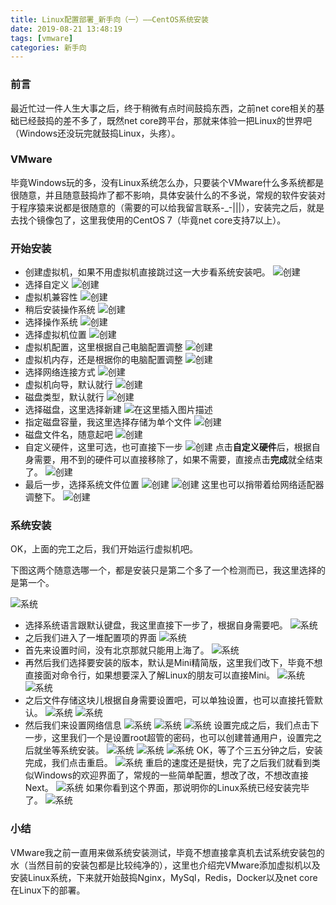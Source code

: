 ```yaml
---
title: Linux配置部署_新手向（一）——CentOS系统安装
date: 2019-08-21 13:48:19
tags: [vmware]
categories: 新手向
---
```


### 前言
最近忙过一件人生大事之后，终于稍微有点时间鼓捣东西，之前net core相关的基础已经鼓捣的差不多了，既然net core跨平台，那就来体验一把Linux的世界吧（Windows还没玩完就鼓捣Linux，头疼）。

### VMware
毕竟Windows玩的多，没有Linux系统怎么办，只要装个VMware什么多系统都是很随意，并且随意鼓捣炸了都不影响，具体安装什么的不多说，常规的软件安装对于程序猿来说都是很随意的（需要的可以给我留言联系-_-|||），安装完之后，就是去找个镜像包了，这里我使用的CentOS 7（毕竟net core支持7以上）。

### 开始安装

- 创建虚拟机，如果不用虚拟机直接跳过这一大步看系统安装吧。
![创建](vmware-use-centos/1.png)
- 选择自定义
![创建](vmware-use-centos/2.png)
- 虚拟机兼容性
![创建](vmware-use-centos/3.png)
- 稍后安装操作系统
![创建](vmware-use-centos/4.png)
- 选择操作系统
![创建](vmware-use-centos/5.png)
- 选择虚拟机位置
![创建](vmware-use-centos/6.png)
- 虚拟机配置，这里根据自己电脑配置调整
![创建](vmware-use-centos/7.png)
- 虚拟机内存，还是根据你的电脑配置调整
![创建](vmware-use-centos/8.png)
- 选择网络连接方式
![创建](vmware-use-centos/9.png)
- 虚拟机向导，默认就行
![创建](vmware-use-centos/10.png)
- 磁盘类型，默认就行
![创建](vmware-use-centos/11.png)
- 选择磁盘，这里选择新建
![在这里插入图片描述](vmware-use-centos/12.png)
- 指定磁盘容量，我这里选择存储为单个文件
![创建](vmware-use-centos/13.png)
- 磁盘文件名，随意起吧
![创建](vmware-use-centos/14.png)
- 自定义硬件，这里可选，也可直接下一步
![创建](vmware-use-centos/15.png)
点击**自定义硬件**后，根据自身需要，用不到的硬件可以直接移除了，如果不需要，直接点击**完成**就全结束了。
![创建](vmware-use-centos/16.png)
- 最后一步，选择系统文件位置
![创建](vmware-use-centos/17.png)
![创建](vmware-use-centos/18.png)
这里也可以捎带着给网络适配器调整下。
![创建](vmware-use-centos/19.png)
### 系统安装
OK，上面的完工之后，我们开始运行虚拟机吧。

下图这两个随意选哪一个，都是安装只是第二个多了一个检测而已，我这里选择的是第一个。

![系统](vmware-use-centos/20.png)
- 选择系统语言跟默认键盘，我这里直接下一步了，根据自身需要吧。
![系统](vmware-use-centos/21.png)
- 之后我们进入了一堆配置项的界面
![系统](vmware-use-centos/22.png)
- 首先来设置时间，没有北京那就只能用上海了。
![系统](vmware-use-centos/23.png)
- 再然后我们选择要安装的版本，默认是Mini精简版，这里我们改下，毕竟不想直接面对命令行，如果想要深入了解Linux的朋友可以直接Mini。
![系统](vmware-use-centos/24.png)
![系统](vmware-use-centos/25.png)
- 之后文件存储这块儿根据自身需要设置吧，可以单独设置，也可以直接托管默认。
![系统](vmware-use-centos/26.png)
![系统](vmware-use-centos/27.png)
- 然后我们来设置网络信息
![系统](vmware-use-centos/28.png)
![系统](vmware-use-centos/29.png)
![系统](vmware-use-centos/30.png)
设置完成之后，我们点击下一步，这里我们一个是设置root超管的密码，也可以创建普通用户，设置完之后就坐等系统安装。
![系统](vmware-use-centos/31.png)
![系统](vmware-use-centos/32.png)
![系统](vmware-use-centos/33.png)
OK，等了个三五分钟之后，安装完成，我们点击重启。
![系统](vmware-use-centos/34.png)
重启的速度还是挺快，完了之后我们就看到类似Windows的欢迎界面了，常规的一些简单配置，想改了改，不想改直接Next。
![系统](vmware-use-centos/35.png)
如果你看到这个界面，那说明你的Linux系统已经安装完毕了。
![系统](vmware-use-centos/36.png)

### 小结
VMware我之前一直用来做系统安装测试，毕竟不想直接拿真机去试系统安装包的水（当然目前的安装包都是比较纯净的），这里也介绍完VMware添加虚拟机以及安装Linux系统，下来就开始鼓捣Nginx，MySql，Redis，Docker以及net core在Linux下的部署。